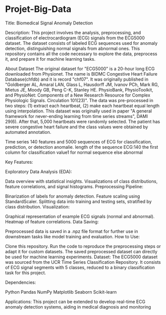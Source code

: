 # Projet-Big-Data

Title: Biomedical Signal Anomaly Detection

Description:
This project involves the analysis, preprocessing, and classification of electrocardiogram (ECG) signals from the ECG5000 dataset. The dataset consists of labeled ECG sequences used for anomaly detection, distinguishing normal signals from abnormal ones. This repository contains all the code necessary to explore the data, preprocess it, and prepare it for machine learning tasks.

About Dataset
The original dataset for "ECG5000" is a 20-hour long ECG downloaded from Physionet. The name is BIDMC Congestive Heart Failure Database(chfdb) and it is record "chf07". It was originally published in "Goldberger AL, Amaral LAN, Glass L, Hausdorff JM, Ivanov PCh, Mark RG, Mietus JE, Moody GB, Peng C-K, Stanley HE. PhysioBank, PhysioToolkit, and PhysioNet: Components of a New Research Resource for Complex Physiologic Signals. Circulation 101(23)". The data was pre-processed in two steps: (1) extract each heartbeat, (2) make each heartbeat equal length using interpolation. This dataset was originally used in paper "A general framework for never-ending learning from time series streams", DAMI 29(6). After that, 5,000 heartbeats were randomly selected. The patient has severe congestive heart failure and the class values were obtained by automated annotation.

Time series 140 features and 5000 sequences of ECG for classification, prediction, or detection anomalie.
length of the sequence ECG:140
the first column for classification value1 for normal sequence else abnormal

Key Features:

Exploratory Data Analysis (EDA):

Data overview with statistical insights.
Visualizations of class distributions, feature correlations, and signal histograms.
Preprocessing Pipeline:

Binarization of labels for anomaly detection.
Feature scaling using StandardScaler.
Splitting data into training and testing sets, stratified by class distribution.
Visualization:

Graphical representation of example ECG signals (normal and abnormal).
Heatmap of feature correlations.
Data Saving:

Preprocessed data is saved in a .npz file format for further use in downstream tasks like model training and evaluation.
How to Use:

Clone this repository.
Run the code to reproduce the preprocessing steps or adapt it for custom datasets.
The saved preprocessed dataset can directly be used for machine learning experiments.
Dataset:
The ECG5000 dataset was sourced from the UCR Time Series Classification Repository. It consists of ECG signal segments with 5 classes, reduced to a binary classification task for this project.

Dependencies:

Python
Pandas
NumPy
Matplotlib
Seaborn
Scikit-learn

Applications:
This project can be extended to develop real-time ECG anomaly detection systems, aiding in medical diagnosis and monitoring
